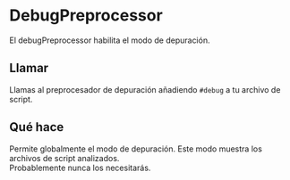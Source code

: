 # DebugPreprocessor

El debugPreprocessor habilita el modo de depuración.

## Llamar

Llamas al preprocesador de depuración añadiendo `#debug` a tu archivo de script.

## Qué hace

Permite globalmente el modo de depuración. Este modo muestra los archivos de script analizados.  
Probablemente nunca los necesitarás.